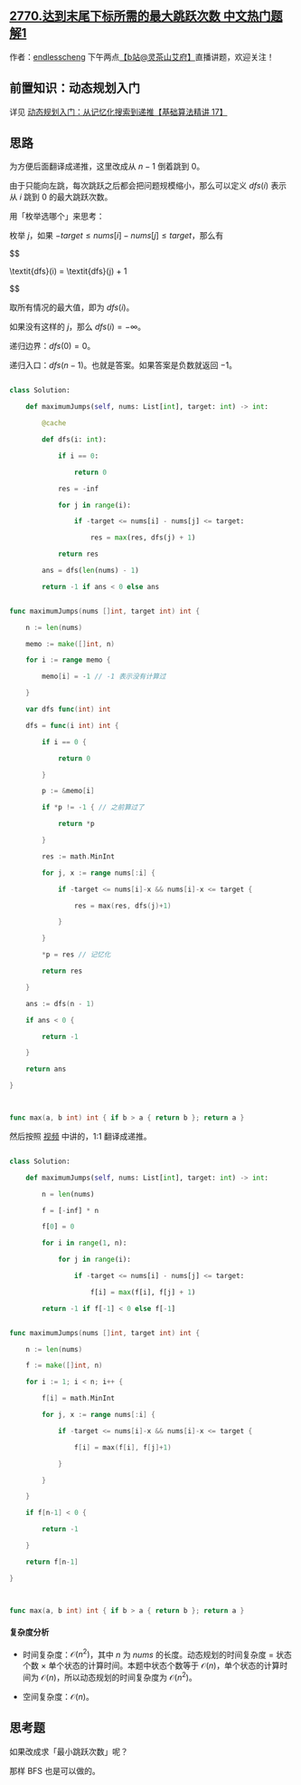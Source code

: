 ## [2770.达到末尾下标所需的最大跳跃次数 中文热门题解1](https://leetcode.cn/problems/maximum-number-of-jumps-to-reach-the-last-index/solutions/100000/dong-tai-gui-hua-cong-ji-yi-hua-sou-suo-2ptkg)

作者：[endlesscheng](https://leetcode.cn/u/endlesscheng)
下午两点[【b站@灵茶山艾府】](https://space.bilibili.com/206214)直播讲题，欢迎关注！

## 前置知识：动态规划入门

详见 [动态规划入门：从记忆化搜索到递推【基础算法精讲 17】](https://www.bilibili.com/video/BV1Xj411K7oF/)

## 思路

为方便后面翻译成递推，这里改成从 $n-1$ 倒着跳到 $0$。

由于只能向左跳，每次跳跃之后都会把问题规模缩小，那么可以定义 $\textit{dfs}(i)$ 表示从 $i$ 跳到 $0$ 的最大跳跃次数。

用「枚举选哪个」来思考：

枚举 $j$，如果 $-\textit{target}\le \textit{nums}[i]-\textit{nums}[j] \le \textit{target}$，那么有

$$
\textit{dfs}(i) = \textit{dfs}(j) + 1
$$

取所有情况的最大值，即为 $\textit{dfs}(i)$。

如果没有这样的 $j$，那么 $\textit{dfs}(i) = -\infty$。

递归边界：$\textit{dfs}(0)=0$。

递归入口：$\textit{dfs}(n-1)$。也就是答案。如果答案是负数就返回 $-1$。

```py [sol-Python3]
class Solution:
    def maximumJumps(self, nums: List[int], target: int) -> int:
        @cache
        def dfs(i: int):
            if i == 0:
                return 0
            res = -inf
            for j in range(i):
                if -target <= nums[i] - nums[j] <= target:
                    res = max(res, dfs(j) + 1)
            return res
        ans = dfs(len(nums) - 1)
        return -1 if ans < 0 else ans
```

```go [sol-Go]
func maximumJumps(nums []int, target int) int {
	n := len(nums)
	memo := make([]int, n)
	for i := range memo {
		memo[i] = -1 // -1 表示没有计算过
	}
	var dfs func(int) int
	dfs = func(i int) int {
		if i == 0 {
			return 0
		}
		p := &memo[i]
		if *p != -1 { // 之前算过了
			return *p
		}
		res := math.MinInt
		for j, x := range nums[:i] {
			if -target <= nums[i]-x && nums[i]-x <= target {
				res = max(res, dfs(j)+1)
			}
		}
		*p = res // 记忆化
		return res
	}
	ans := dfs(n - 1)
	if ans < 0 {
		return -1
	}
	return ans
}

func max(a, b int) int { if b > a { return b }; return a }
```

然后按照 [视频](https://www.bilibili.com/video/BV1Xj411K7oF/) 中讲的，1:1 翻译成递推。

```py [sol-Python3]
class Solution:
    def maximumJumps(self, nums: List[int], target: int) -> int:
        n = len(nums)
        f = [-inf] * n
        f[0] = 0
        for i in range(1, n):
            for j in range(i):
                if -target <= nums[i] - nums[j] <= target:
                    f[i] = max(f[i], f[j] + 1)
        return -1 if f[-1] < 0 else f[-1]
```

```go [sol-Go]
func maximumJumps(nums []int, target int) int {
	n := len(nums)
	f := make([]int, n)
	for i := 1; i < n; i++ {
		f[i] = math.MinInt
		for j, x := range nums[:i] {
			if -target <= nums[i]-x && nums[i]-x <= target {
				f[i] = max(f[i], f[j]+1)
			}
		}
	}
	if f[n-1] < 0 {
		return -1
	}
	return f[n-1]
}

func max(a, b int) int { if b > a { return b }; return a }
```

#### 复杂度分析

- 时间复杂度：$\mathcal{O}(n^2)$，其中 $n$ 为 $\textit{nums}$ 的长度。动态规划的时间复杂度 $=$ 状态个数 $\times$ 单个状态的计算时间。本题中状态个数等于 $\mathcal{O}(n)$，单个状态的计算时间为 $\mathcal{O}(n)$，所以动态规划的时间复杂度为 $\mathcal{O}(n^2)$。
- 空间复杂度：$\mathcal{O}(n)$。

## 思考题

如果改成求「最小跳跃次数」呢？

那样 BFS 也是可以做的。
